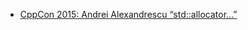 

- [CppCon 2015: Andrei Alexandrescu “std::allocator...”][1]

[1]: https://www.youtube.com/watch?v=LIb3L4vKZ7U